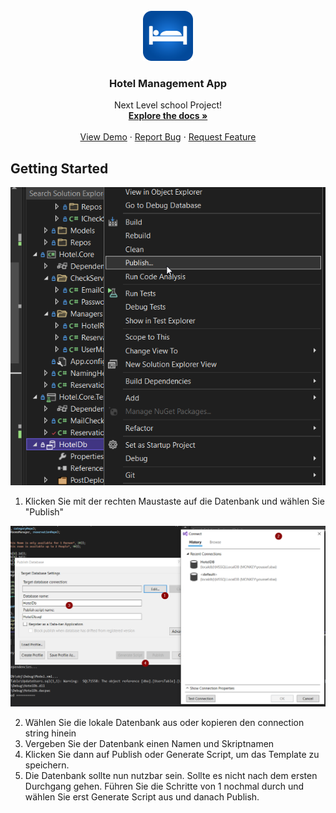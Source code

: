 <!-- PROJECT LOGO -->
<br />
<div align="center">
  <a href="https://github.com/youssefcamao/Hotel">
    <img src="Hotel.UI.Wpf/Assets/Images/hotel-logo.png" alt="Logo" width="80" height="80">
  </a>

  <h3 align="center">Hotel Management App</h3>

  <p align="center">
    Next Level school Project!
    <br />
    <a href="https://github.com/youssefcamao/Hotel"><strong>Explore the docs »</strong></a>
    <br />
    <br />
    <a href="https://github.com/youssefcamao/Hotel">View Demo</a>
    ·
    <a href="https://github.com/youssefcamao/Hotel/issues">Report Bug</a>
    ·
    <a href="https://github.com/youssefcamao/Hotel/issues">Request Feature</a>
  </p>
</div>

<!-- GETTING STARTED -->
## Getting Started

<img src="Screenshots/screenshot1.png" alt="screenshot1">

1. Klicken Sie mit der rechten Maustaste auf die Datenbank und wählen Sie "Publish"

<img src="Screenshots/screenshot2.png" alt="screenshot1">

2. Wählen Sie die lokale Datenbank aus oder kopieren den connection string hinein
3. Vergeben Sie der Datenbank einen Namen und Skriptnamen
4. Klicken Sie dann auf Publish oder Generate Script, um das Template zu speichern.
5. Die Datenbank sollte nun nutzbar sein. Sollte es nicht nach dem ersten Durchgang gehen. Führen Sie die Schritte von 1 nochmal durch und wählen Sie erst Generate Script aus und danach Publish.
